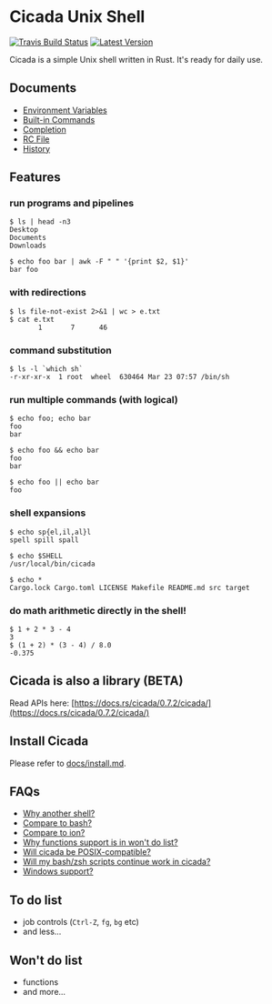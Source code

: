 # Cicada Unix Shell

[![Travis Build Status](https://api.travis-ci.org/mitnk/cicada.svg?branch=master)](https://travis-ci.org/mitnk/cicada)
[![Latest Version](https://img.shields.io/crates/v/cicada.svg)](https://crates.io/crates/cicada)

Cicada is a simple Unix shell written in Rust. It's ready for daily use.

## Documents

- [Environment Variables](https://github.com/mitnk/cicada/tree/master/docs/envs.md)
- [Built-in Commands](https://github.com/mitnk/cicada/tree/master/docs/built-in-cmd.md)
- [Completion](https://github.com/mitnk/cicada/tree/master/docs/completion.md)
- [RC File](https://github.com/mitnk/cicada/tree/master/docs/rc-file.md)
- [History](https://github.com/mitnk/cicada/tree/master/docs/history.md)

## Features

### run programs and pipelines

```
$ ls | head -n3
Desktop
Documents
Downloads

$ echo foo bar | awk -F " " '{print $2, $1}'
bar foo
```

### with redirections

```
$ ls file-not-exist 2>&1 | wc > e.txt
$ cat e.txt
       1       7      46
```

### command substitution

```
$ ls -l `which sh`
-r-xr-xr-x  1 root  wheel  630464 Mar 23 07:57 /bin/sh
```

### run multiple commands (with logical)

```
$ echo foo; echo bar
foo
bar

$ echo foo && echo bar
foo
bar

$ echo foo || echo bar
foo
```

### shell expansions

```
$ echo sp{el,il,al}l
spell spill spall

$ echo $SHELL
/usr/local/bin/cicada

$ echo *
Cargo.lock Cargo.toml LICENSE Makefile README.md src target
```

### do math arithmetic directly in the shell!

```
$ 1 + 2 * 3 - 4
3
$ (1 + 2) * (3 - 4) / 8.0
-0.375
```

## Cicada is also a library (BETA)

Read APIs here: [https://docs.rs/cicada/0.7.2/cicada/](https://docs.rs/cicada/0.7.2/cicada/)

## Install Cicada

Please refer to [docs/install.md](https://github.com/mitnk/cicada/blob/master/docs/install.md).

## FAQs

- [Why another shell?](https://github.com/mitnk/cicada/blob/master/docs/faq.md#why-another-shell)
- [Compare to bash?](https://github.com/mitnk/cicada/blob/master/docs/faq.md#compare-to-bash)
- [Compare to ion?](https://github.com/mitnk/cicada/blob/master/docs/faq.md#compare-to-ion)
- [Why functions support is in won't do list?](https://github.com/mitnk/cicada/blob/master/docs/faq.md#why-functions-support-is-in-wont-do-list)
- [Will cicada be POSIX-compatible?](https://github.com/mitnk/cicada/blob/master/docs/faq.md#will-cicada-be-posix-compatible)
- [Will my bash/zsh scripts continue work in cicada?](https://github.com/mitnk/cicada/blob/master/docs/faq.md#will-my-bashzsh-scripts-continue-work-in-cicada)
- [Windows support?](https://github.com/mitnk/cicada/blob/master/docs/faq.md#windows-support)

## To do list

- job controls (`Ctrl-Z`, `fg`, `bg` etc)
- and less...

## Won't do list

- functions
- and more...
